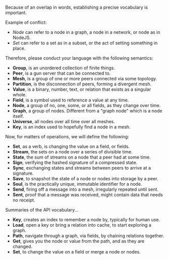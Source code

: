 Because of an overlap in words, establishing a precise vocabulary is important.

Example of conflict:
- _Node_ can refer to a node in a graph, a node in a network, or node as in NodeJS.
- _Set_ can refer to a set as in a subset, or the act of setting something in place.

Therefore, please conduct your language with the following semantics:
- **Group**, is an unordered collection of finite things.
- **Peer**, is a gun server that can be connected to.
- **Mesh**, is a group of one or more peers connected via some topology.
- **Partition**, is the disconnection of peers, forming a divergent mesh.
- **Value**, is a binary, number, text, or relation that exists as a singular whole.
- **Field**, is a symbol used to reference a value at any time.
- **Node**, a group of no, one, some, or all fields, as they change over time.
- **Graph**, a group of nodes. Different from a "graph node" which is a node itself.
- **Universe**, all nodes over all time over all meshes.
- **Key**, is an index used to hopefully find a node in a mesh.

Now, for matters of operations, we will define the following:
- **Set**, as a verb, is changing the value on a field, or fields.
- **Stream**, the sets on a node over a series of divisible time.
- **State**, the sum of streams on a node that a peer had at some time.
- **Sign**, verifying the hashed signature of a compressed state.
- **Sync**, exchanging states and streams between peers to arrive at a signature.
- **Save**, to snapshot the state of a node or nodes into storage by a peer.
- **Soul**, is the practically unique, immutable identifier for a node.
- **Send**, firing off a message into a mesh, irregularly repeated until sent.
- **Sent**, proof that a message was received, might contain data that needs no receipt.

Summaries of the API vocabulary...
- **Key**, creates an index to remember a node by, typically for human use.
- **Load**, open a key or bring a relation into cache, to start exploring a graph.
- **Path**, navigate through a graph, via fields, by chaining relations together.
- **Get**, gives you the node or value from the path, and as they are changed.
- **Set**, to change the value on a field or merge a node or nodes.